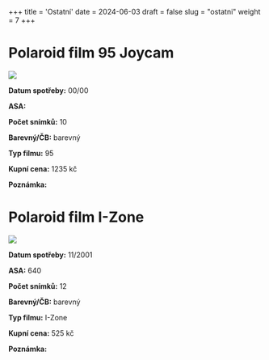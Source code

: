 +++
title = 'Ostatní'
date = 2024-06-03
draft = false
slug = "ostatni"
weight = 7
+++

# Polaroid film 95 Joycam

![](95_joycam.jpg)

**Datum spotřeby:** 00/00
    
**ASA:**    

**Počet snímků:**   10 

**Barevný/ČB:** barevný   

**Typ filmu:**  95

**Kupní cena:** 1235 kč
    
**Poznámka:**   

# Polaroid film I-Zone

![](i_zone.jpg)

**Datum spotřeby:** 11/2001
    
**ASA:** 640

**Počet snímků:**   12 

**Barevný/ČB:** barevný   

**Typ filmu:**  I-Zone

**Kupní cena:** 525 kč
    
**Poznámka:**   